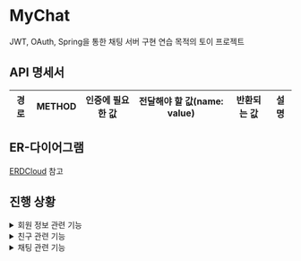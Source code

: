 # MyChat

JWT, OAuth, Spring을 통한 채팅 서버 구현 연습 목적의 토이 프로젝트

## API 명세서
|경로|METHOD|인증에 필요한 값|전달해야 할 값(name: value)|반환되는 값|설명|
|---|---|---|---|---|---|

## ER-다이어그램
[ERDCloud](https://www.erdcloud.com/d/wjeAJAgfieEpQtStm) 참고

## 진행 상황
<details>
  <summary>회원 정보 관련 기능</summary>
  <div markdown="1">
  
  - [x] Google OAuth를 이용한 회원가입/로그인
  - [x] 자체 회원가입/로그인
  - [x] 엑세스 토큰 재발급
  - [x] 회원 정보 수정
  - [x] 회원 삭제(후에 채팅방 구현시, 채팅방 데이터까지 삭제되도록 로직을 수정해야 함)
</details>
<details>
  <summary>친구 관련 기능</summary>
  <div markdown="1">
  
- [x] 친구 추가
- [x] 친구 삭제
- [x] 친구 조회(조건X)
- [x] 친구 검색(조건O)
- [x] 다른 사용자 검색(조건O)
- [x] 보낸 친구 신청 조회
- [x] 받은 친구 신청 조회
- [x] 친구 신청 거절
- [x] 유저 차단
- [x] 유저 차단 해제
</details>
<details>
  <summary>채팅 관련 기능</summary>
  <div markdown="1">
  
- [x] 채팅방 생성
- [ ] 채팅방 수정
- [ ] 채팅방 초대
- [ ] 채팅방 나가기
- [ ] 채팅 생성
- [ ] 채팅 조회(조건X)
- [ ] 채팅 검색(조건O)
- [ ] 채팅 삭제(5분 안에 삭제시 완전 삭제, 이후엔 '삭제된 메시지입니다' 표시)
</details>
